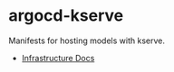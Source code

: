 # argocd-kserve

Manifests for hosting models with kserve.

* [Infrastructure Docs](./infra/README.md)
